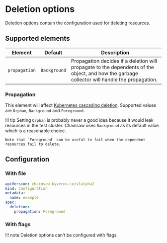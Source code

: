 # Deletion options

Deletion options contain the configuration used for deleting resources.

## Supported elements

| Element | Default | Description |
|---|---|---|
| `propagation` | `Background` | Propagation decides if a deletion will propagate to the dependents of the object, and how the garbage collector will handle the propagation. |

### Propagation

This element will affect [Kubernetes cascading deletion](https://kubernetes.io/docs/concepts/architecture/garbage-collection/#cascading-deletion).
Supported values are `Orphan`, `Background` and `Foreground`.

!!! tip
    Setting `Orphan` is probably never a good idea because it would leak resources in the test cluster. Chainsaw uses `Background` as its default value which is a reasonable choice.

    Note that `Foreground` can be useful to fail when the dependent resources fail to delete.

## Configuration

### With file

```yaml
apiVersion: chainsaw.kyverno.io/v1alpha2
kind: Configuration
metadata:
  name: example
spec:
  deletion:
    propagation: Foreground
```

### With flags

!!! note
    Deletion options can't be configured with flags.
